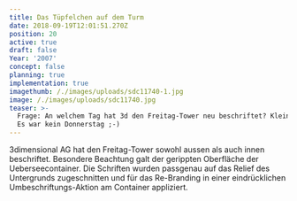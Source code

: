 ```yaml
---
title: Das Tüpfelchen auf dem Turm
date: 2018-09-19T12:01:51.270Z
position: 20
active: true
draft: false
Year: '2007'
concept: false
planning: true
implementation: true
imagethumb: /./images/uploads/sdc11740-1.jpg
image: /./images/uploads/sdc11740.jpg
teaser: >-
  Frage: An welchem Tag hat 3d den Freitag-Tower neu beschriftet? Kleiner Tip:
  Es war kein Donnerstag ;-)
---
```

3dimensional AG hat den Freitag-Tower sowohl aussen als auch innen beschriftet. Besondere Beachtung galt der gerippten Oberfläche der Ueberseecontainer. Die Schriften wurden passgenau auf das Relief des Untergrunds zugeschnitten und für das Re-Branding in einer eindrücklichen Umbeschriftungs-Aktion am Container appliziert.
